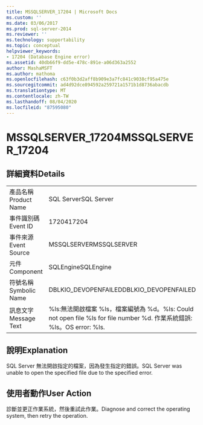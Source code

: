 ```yaml
---
title: MSSQLSERVER_17204 | Microsoft Docs
ms.custom: ''
ms.date: 03/06/2017
ms.prod: sql-server-2014
ms.reviewer: ''
ms.technology: supportability
ms.topic: conceptual
helpviewer_keywords:
- 17204 (Database Engine error)
ms.assetid: 40db66f9-dd5e-478c-891e-a06d363a2552
author: MashaMSFT
ms.author: mathoma
ms.openlocfilehash: c63f0b3d2aff8b909e3a7fc841c9038cf95a475e
ms.sourcegitcommit: ad4d92dce894592a259721a1571b1d8736abacdb
ms.translationtype: MT
ms.contentlocale: zh-TW
ms.lasthandoff: 08/04/2020
ms.locfileid: "87595080"
---
```

# <a name="mssqlserver_17204"></a><span data-ttu-id="103b9-102">MSSQLSERVER_17204</span><span class="sxs-lookup"><span data-stu-id="103b9-102">MSSQLSERVER_17204</span></span>
    
## <a name="details"></a><span data-ttu-id="103b9-103">詳細資料</span><span class="sxs-lookup"><span data-stu-id="103b9-103">Details</span></span>  
  
|||  
|-|-|  
|<span data-ttu-id="103b9-104">產品名稱</span><span class="sxs-lookup"><span data-stu-id="103b9-104">Product Name</span></span>|<span data-ttu-id="103b9-105">SQL Server</span><span class="sxs-lookup"><span data-stu-id="103b9-105">SQL Server</span></span>|  
|<span data-ttu-id="103b9-106">事件識別碼</span><span class="sxs-lookup"><span data-stu-id="103b9-106">Event ID</span></span>|<span data-ttu-id="103b9-107">17204</span><span class="sxs-lookup"><span data-stu-id="103b9-107">17204</span></span>|  
|<span data-ttu-id="103b9-108">事件來源</span><span class="sxs-lookup"><span data-stu-id="103b9-108">Event Source</span></span>|<span data-ttu-id="103b9-109">MSSQLSERVER</span><span class="sxs-lookup"><span data-stu-id="103b9-109">MSSQLSERVER</span></span>|  
|<span data-ttu-id="103b9-110">元件</span><span class="sxs-lookup"><span data-stu-id="103b9-110">Component</span></span>|<span data-ttu-id="103b9-111">SQLEngine</span><span class="sxs-lookup"><span data-stu-id="103b9-111">SQLEngine</span></span>|  
|<span data-ttu-id="103b9-112">符號名稱</span><span class="sxs-lookup"><span data-stu-id="103b9-112">Symbolic Name</span></span>|<span data-ttu-id="103b9-113">DBLKIO_DEVOPENFAILED</span><span class="sxs-lookup"><span data-stu-id="103b9-113">DBLKIO_DEVOPENFAILED</span></span>|  
|<span data-ttu-id="103b9-114">訊息文字</span><span class="sxs-lookup"><span data-stu-id="103b9-114">Message Text</span></span>|<span data-ttu-id="103b9-115">%ls:無法開啟檔案 %ls，檔案編號為 %d。</span><span class="sxs-lookup"><span data-stu-id="103b9-115">%ls: Could not open file %ls for file number %d.</span></span>  <span data-ttu-id="103b9-116">作業系統錯誤: %ls。</span><span class="sxs-lookup"><span data-stu-id="103b9-116">OS error: %ls.</span></span>|  
  
## <a name="explanation"></a><span data-ttu-id="103b9-117">說明</span><span class="sxs-lookup"><span data-stu-id="103b9-117">Explanation</span></span>  
 <span data-ttu-id="103b9-118">SQL Server 無法開啟指定的檔案，因為發生指定的錯誤。</span><span class="sxs-lookup"><span data-stu-id="103b9-118">SQL Server was unable to open the specified file due to the specified error.</span></span>  
  
## <a name="user-action"></a><span data-ttu-id="103b9-119">使用者動作</span><span class="sxs-lookup"><span data-stu-id="103b9-119">User Action</span></span>  
 <span data-ttu-id="103b9-120">診斷並更正作業系統，然後重試此作業。</span><span class="sxs-lookup"><span data-stu-id="103b9-120">Diagnose and correct the operating system, then retry the operation.</span></span>  
  
  

